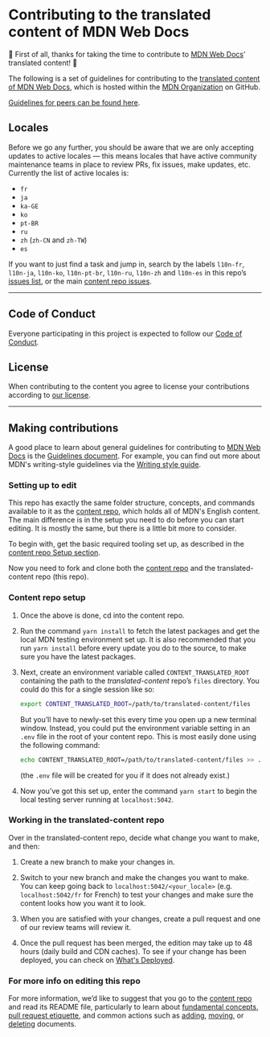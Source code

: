 # Contributing to the translated content of MDN Web Docs

:tada: First of all, thanks for taking the time to contribute to
[MDN Web Docs](https://developer.mozilla.org)’ translated content! :tada:

The following is a set of guidelines for contributing to the
[translated content of MDN Web Docs](https://github.com/mdn/translated-content),
which is hosted within the [MDN Organization](https://github.com/mdn) on GitHub.

[Guidelines for peers can be found here](PEERS_GUIDELINES.md).

## Locales

Before we go any further, you should be aware that we are only accepting updates
to active locales — this means locales that have active community maintenance
teams in place to review PRs, fix issues, make updates, etc. Currently the list
of active locales is:

- `fr`
- `ja`
- `ka-GE`
- `ko`
- `pt-BR`
- `ru`
- `zh` (`zh-CN` and `zh-TW`)
- `es`

If you want to just find a task and jump in, search by the labels `l10n-fr`,
`l10n-ja`, `l10n-ko`, `l10n-pt-br`, `l10n-ru`, `l10n-zh` and `l10n-es` in this repo’s
[issues list](https://github.com/mdn/translated-content/issues),
or the main [content repo issues](https://github.com/mdn/content/issues).

---

## Code of Conduct

Everyone participating in this project is expected to follow our
[Code of Conduct](CODE_OF_CONDUCT.md).

## License

When contributing to the content you agree to license your contributions
according to [our license](LICENSE.md).

---

## Making contributions

A good place to learn about general guidelines for contributing to
[MDN Web Docs](https://developer.mozilla.org) is the
[Guidelines document](https://developer.mozilla.org/en-US/docs/MDN/Guidelines).
For example, you can find out more about MDN's writing-style guidelines via the
[Writing style guide](https://developer.mozilla.org/en-US/docs/MDN/Guidelines/Writing_style_guide).

### Setting up to edit

This repo has exactly the same folder structure, concepts, and commands
available to it as the [content repo](https://github.com/mdn/content), which
holds all of MDN's English content. The main difference is in the setup you need
to do before you can start editing. It is mostly the same, but there is a little
bit more to consider.

To begin with, get the basic required tooling set up, as described in the
[content repo Setup section](https://github.com/mdn/content#setup).

Now you need to fork and clone both the
 [content repo](https://github.com/mdn/content)
 and the translated-content repo (this repo).

### Content repo setup

1. Once the above is done, cd into the content repo.

1. Run the command `yarn install` to fetch the latest packages and get the local
   MDN testing environment set up. It is also recommended that you run
   `yarn install` before every update you do to the source, to make sure you
   have the latest packages.

1. Next, create an environment variable called `CONTENT_TRANSLATED_ROOT`
   containing the path to the *translated-content* repo’s `files` directory. You
   could do this for a single session like so:

   ```bash
   export CONTENT_TRANSLATED_ROOT=/path/to/translated-content/files
   ```

   But you’ll have to newly-set this every time you open up a new terminal
   window. Instead, you could put the environment variable setting in an `.env`
   file in the root of your content repo. This is most easily done using the
   following command:

   ```bash
   echo CONTENT_TRANSLATED_ROOT=/path/to/translated-content/files >> .env
   ```

   (the `.env` file will be created for you if it does not already exist.)

1. Now you’ve got this set up, enter the command `yarn start` to begin the local
   testing server running at `localhost:5042`.

### Working in the translated-content repo

Over in the translated-content repo, decide what change you want to make, and
then:

1. Create a new branch to make your changes in.

1. Switch to your new branch and make the changes you want to make. You can keep
   going back to `localhost:5042/<your_locale>` (e.g. `localhost:5042/fr` for
   French) to test your changes and make sure the content looks how you want it
   to look.

1. When you are satisfied with your changes, create a pull request and one of
   our review teams will review it.

1. Once the pull request has been merged, the edition may take up to 48 hours
   (daily build and CDN caches). To see if your change has been deployed,
   you can check on
   [What's Deployed](https://whatsdeployed.io/s/16d/mdn/translated-content).

### For more info on editing this repo

For more information, we’d like to suggest that you go to the [content repo](https://github.com/mdn/content)
and read its README file, particularly to learn about [fundamental concepts](https://github.com/mdn/content#fundamental-concepts),
[pull request etiquette](https://github.com/mdn/content#pull-request-etiquette),
and common actions such as [adding](https://github.com/mdn/content#adding-a-new-document),
[moving](https://github.com/mdn/content#moving-one-or-more-documents), or
[deleting](https://github.com/mdn/content#deleting-a-document) documents.
